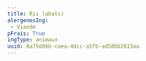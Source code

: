 ```yaml
---
title: Ris (abats)
alergenesIng:
 - Viande
pFrais: True
ingType: animaux
uuid: 8a75d86b-caea-4dcc-a5fb-ad58bb2613aa
---
```

